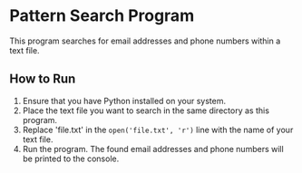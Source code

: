# Pattern Search Program

This program searches for email addresses and phone numbers within a text file.

## How to Run

1. Ensure that you have Python installed on your system.
2. Place the text file you want to search in the same directory as this program.
3. Replace 'file.txt' in the `open('file.txt', 'r')` line with the name of your text file.
4. Run the program. The found email addresses and phone numbers will be printed to the console.
